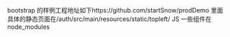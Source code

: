 bootstrap 的样例工程地址如下https://github.com/startSnow/prodDemo
里面具体的静态页面在/auth/src/main/resources/static/topleft/
JS 一些组件在node_modules
